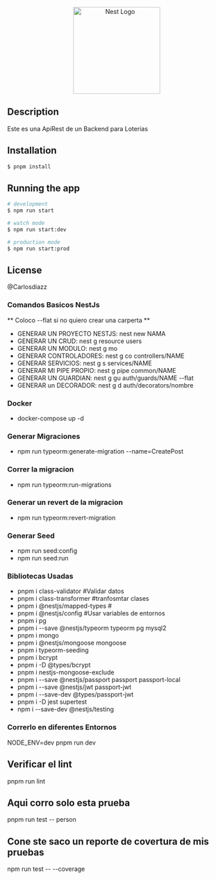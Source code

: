 <p align="center">
  <a href="http://nestjs.com/" target="blank"><img src="https://nestjs.com/img/logo-small.svg" width="200" alt="Nest Logo" /></a>
</p>

[circleci-image]: https://img.shields.io/circleci/build/github/nestjs/nest/master?token=abc123def456
[circleci-url]: https://circleci.com/gh/nestjs/nest

## Description

Este es una ApiRest de un Backend para Loterias

## Installation

```bash
$ pnpm install
```

## Running the app

```bash
# development
$ npm run start

# watch mode
$ npm run start:dev

# production mode
$ npm run start:prod
```

## License

@Carlosdiazz

### Comandos Basicos NestJs
** Coloco --flat si no quiero crear una carperta **

- GENERAR UN PROYECTO NESTJS: nest new NAMA
- GENERAR UN CRUD:  nest g resource users
- GENERAR UN MODULO: nest g mo
- GENERAR CONTROLADORES: nest g co controllers/NAME
- GENERAR SERVICIOS: nest g s services/NAME
- GENERAR MI PIPE PROPIO: nest g pipe common/NAME
- GENERAR UN GUARDIAN: nest g gu auth/guards/NAME --flat
- GENERAR un DECORADOR: nest g d auth/decorators/nombre

### Docker
- docker-compose up -d

### Generar Migraciones
- npm run typeorm:generate-migration --name=CreatePost

### Correr la migracion
- npm run typeorm:run-migrations

### Generar un revert de la migracion
- npm run typeorm:revert-migration

### Generar Seed
- npm run seed:config
- npm run seed:run

### Bibliotecas Usadas
- pnpm i class-validator #Validar datos
- pnpm i class-transformer #tranfosmtar clases
- pnpm i @nestjs/mapped-types #
- pnpm i @nestjs/config #Usar variables de entornos
- pnpm i pg
- pnpm i --save @nestjs/typeorm typeorm pg mysql2
- pnpm i mongo
- pnpm i @nestjs/mongoose mongoose
- pnpm i typeorm-seeding
- pnpm i bcrypt
- pnpm i -D @types/bcrypt
- pnpm i nestjs-mongoose-exclude
- pnpm i --save @nestjs/passport passport passport-local
- pnpm i --save @nestjs/jwt passport-jwt
- pnpm i --save-dev @types/passport-jwt
-  pnpm i -D jest supertest
-  npm i --save-dev @nestjs/testing

### Correrlo en diferentes Entornos
NODE_ENV=dev pnpm run dev


## Verificar el lint
pnpm run lint

## Aqui corro solo esta prueba
pnpm run test -- person


## Cone ste saco un reporte de covertura de mis pruebas
npm run test -- --coverage
